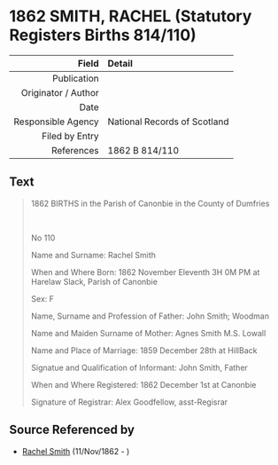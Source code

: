 ﻿---
layout: page
permalink: /sources/s10451888
---

# 1862 SMITH, RACHEL (Statutory Registers Births 814/110)

Field | Detail
---:|:---
Publication | 
Originator / Author | 
Date | 
Responsible Agency | National Records of Scotland
Filed by Entry | 
References | 1862 B 814/110

## Text

> 1862 BIRTHS in the Parish of Canonbie in the County of Dumfries
>
> <br/>
>
> No 110
>
> Name and Surname: Rachel Smith
>
> When and Where Born: 1862 November Eleventh 3H 0M PM at Harelaw Slack, Parish of Canonbie
>
> Sex: F
>
> Name, Surname and Profession of Father: John Smith; Woodman
>
> Name and Maiden Surname of Mother: Agnes Smith M.S. Lowall
>
> Name and Place of Marriage: 1859 December 28th at HillBack
>
> Signatue and Qualification of Informant: John Smith, Father
>
> When and Where Registered: 1862 December 1st at Canonbie
>
> Signature of Registrar: Alex Goodfellow, asst-Regisrar
>

## Source Referenced by

* [Rachel Smith](../people/@58377523@-rachel-smith-b1862-11-11-d.md) (11/Nov/1862 - )
